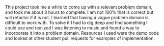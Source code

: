 ﻿This project took me a while to come up with a relevant 
problem domain, and took me about 3 hours to complete.  I am not 100% 
that is correct but will refactor if it is not.  I learned that having a 
vague problem domain is difficult to work with. To solve it I had to dig
deep and find something I could use and realized I was listening to music
and found a way to incorporate it into a problem domain. Resources I used
were the demo code and looked at other student pull requests for examples of
implementation.